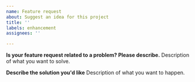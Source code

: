```yaml
---
name: Feature request
about: Suggest an idea for this project
title: ''
labels: enhancement
assignees: ''

---
```


**Is your feature request related to a problem? Please describe.**
Description of what you want to solve.

**Describe the solution you'd like**
Description of what you want to happen.
